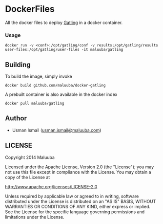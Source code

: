 DockerFiles
===========

All the docker files to deploy [Gatling](http://gatling.io/) in a docker container.

### Usage

    docker run -v <conf>:/opt/gatling/conf -v results;/opt/gatling/results user-files:/opt/gatling/user-files -it maluuba/gatling

## Building

To build the image, simply invoke

    docker build github.com/maluuba/docker-gatling

A prebuilt container is also available in the docker index

    docker pull maluuba/gatling
    
## Author

  * Usman Ismail (<usman.ismail@maluuba.com>)

## LICENSE

Copyright 2014 Maluuba

Licensed under the Apache License, Version 2.0 (the "License");
you may not use this file except in compliance with the License.
You may obtain a copy of the License at

  http://www.apache.org/licenses/LICENSE-2.0

Unless required by applicable law or agreed to in writing, software
distributed under the License is distributed on an "AS IS" BASIS,
WITHOUT WARRANTIES OR CONDITIONS OF ANY KIND, either express or implied.
See the License for the specific language governing permissions and
limitations under the License.
    

